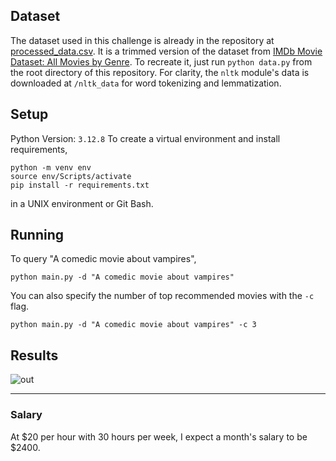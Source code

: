 ## Dataset

The dataset used in this challenge is already in the repository at [processed_data.csv](/processed_data.csv). 
It is a trimmed version of the dataset from [IMDb Movie Dataset: All Movies by Genre](https://www.kaggle.com/datasets/rajugc/imdb-movies-dataset-based-on-genre/data). 
To recreate it, just run `python data.py` from the root directory of this repository. 
For clarity, the `nltk` module's data is downloaded at `/nltk_data` for word tokenizing and lemmatization. 

## Setup

Python Version: `3.12.8`
To create a virtual environment and install requirements, 
```
python -m venv env
source env/Scripts/activate
pip install -r requirements.txt
```
in a UNIX environment or Git Bash. 

## Running

To query "A comedic movie about vampires", 
```
python main.py -d "A comedic movie about vampires"
```

You can also specify the number of top recommended movies with the `-c` flag. 
```
python main.py -d "A comedic movie about vampires" -c 3
```

## Results

![out](/sample_output.png)

---

### Salary

At $20 per hour with 30 hours per week, I expect a month's salary to be $2400. 